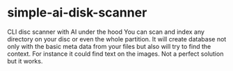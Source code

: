 # simple-ai-disk-scanner
CLI disc scanner with AI under the hood
You can scan and index any directory on your disc or even the whole partition. It will create database not only with the basic meta data from your files but also will try to find the context. For instance it could find text on the images. Not a perfect solution but it works.
